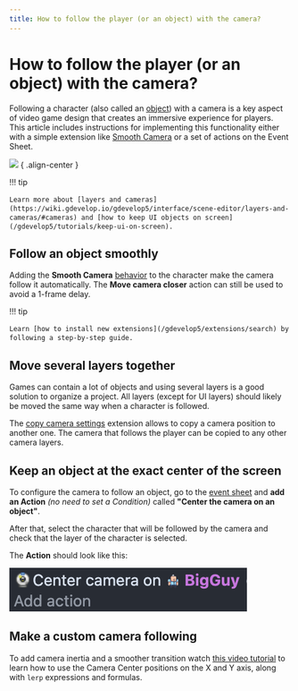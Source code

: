 ```yaml
---
title: How to follow the player (or an object) with the camera?
---
```

# How to follow the player (or an object) with the camera?

Following a character (also called an [object](https://wiki.gdevelop.io/gdevelop5/objects)) with a camera is a key aspect of video game design that creates an immersive experience for players.
This article includes instructions for implementing this functionality either with a simple extension like [Smooth Camera](https://wiki.gdevelop.io/gdevelop5/extensions/smooth-camera/reference) or a set of actions on the Event Sheet.

![](/gdevelop5/tutorials/follow-player-with-camera/follow_object_with_camera.gif)
{ .align-center }

!!! tip

    Learn more about [layers and cameras](https://wiki.gdevelop.io/gdevelop5/interface/scene-editor/layers-and-cameras/#cameras) and [how to keep UI objects on screen](/gdevelop5/tutorials/keep-ui-on-screen).

## Follow an object smoothly

Adding the **Smooth Camera** [behavior](https://wiki.gdevelop.io/gdevelop5/behaviors#adding_a_behavior_to_an_object) to the character make the camera follow it automatically. The **Move camera closer** action can still be used to avoid a 1-frame delay.

!!! tip

    Learn [how to install new extensions](/gdevelop5/extensions/search) by following a step-by-step guide.

## Move several layers together

Games can contain a lot of objects and using several layers is a good solution to organize a project. All layers (except for UI layers) should likely be moved the same way when a character is followed.

The [copy camera settings](https://wiki.gdevelop.io/gdevelop5/extensions/copy-camera-settings/) extension allows to copy a camera position to another one. The camera that follows the player can be copied to any other camera layers.

## Keep an object at the exact center of the screen

To configure the camera to follow an object, go to the [event sheet](https://wiki.gdevelop.io/gdevelop5/events) and **add an Action** *(no need to set a Condition)* called **"Center the camera on an object"**.

After that, select the character that will be followed by the camera and check that the layer of the character is selected.

The **Action** should look like this:

![](pasted/20230316-155732.png)

## Make a custom camera following

To add camera inertia and a smoother transition watch [this video tutorial](https://youtu.be/yUNisggNh7s?t=84) to learn how to use the Camera Center positions on the X and Y axis, along with `lerp` expressions and formulas.